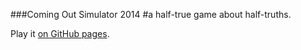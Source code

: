 ###Coming Out Simulator 2014
#a half-true game about half-truths.

Play it [on GitHub pages](http://ncase.github.io/coming-out-simulator-2014).

